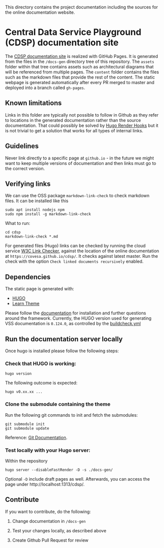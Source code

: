 This directory contains the project documentation including the sources for the online documentation website.

# Central Data Service Playground (CDSP) documentation site

The [CDSP documentation site](https://covesa.github.io/cdsp/) is realized with GitHub Pages. It is generated from
the files in the ```/docs-gen``` directory tree of this repository.
The `assets` folder within that tree contains assets such as architectural diagrams that will be referenced from multiple pages. The `content` folder contains the files such as the markdown files that provide the rest of the content.
The static webpage is generated automatically after every PR merged to master
and deployed into a branch called `gh-pages`.

## Known limitations

Links in this folder are typically not possible to follow in Github as they refer to locations in the generated documentation
rather than the source documentation. That could possibly be solved by [Hugo Render Hooks](https://gohugo.io/templates/render-hooks/)
but it is not trivial to get a solution that works for all types of internal links.

## Guidelines

Never link directly to a specific page at `github.io` - in the future we might want to keep multiple versions of
documentation and then links must go to the correct version.

## Verifying links

We can use the OSS package `markdown-link-check` to check markdown files. It can be installed like this

```
sudo apt install nodejs npm
sudo npm install -g markdown-link-check
```

What to run:
```
cd cdsp
markdown-link-check *.md
```

For generated files (Hugo) links can be checked by running the cloud service [W3C Link Checker](https://validator.w3.org/checklink), against the location of the online documentation at `https://covesa.github.io/cdsp/`. It checks against latest master.
Run the check with the option `Check linked documents recursively` enabled.


## Dependencies

The static page is generated with:

- [HUGO](https://gohugo.io/)
- [Learn Theme](https://github.com/matcornic/hugo-theme-learn)

Please follow the [documentation](https://gohugo.io/documentation/) for installation and further questions around the framework.
Currently, the HUGO version used for generating VSS documentation is `0.124.0`,
as controlled by the [buildcheck.yml](https://github.com/COVESA/cdsp/blob/main/.github/workflows/buildcheck.yaml)


## Run the documentation server locally

Once hugo is installed please follow the following steps:

### Check that HUGO is working:
```
hugo version
```
The following outcome is expected:

```
hugo v0.xx.xx ...
```

### Clone the submodule containing the theme

Run the following git commands to init and fetch the submodules:

```
git submodule init
git submodule update
```

Reference: [Git Documentation](https://git-scm.com/book/en/v2/Git-Tools-Submodules).

### Test locally with your Hugo server:

Within the repository

```
hugo server --disableFastRender -D -s ./docs-gen/
```

Optional ```-D``` include draft pages as well. Afterwards, you can access the
page under http://localhost:1313/cdsp/.

## Contribute

If you want to contribute, do the following:

1. Change documentation in ```/docs-gen```

1. Test your changes locally, as described above

1. Create Github Pull Request for review
